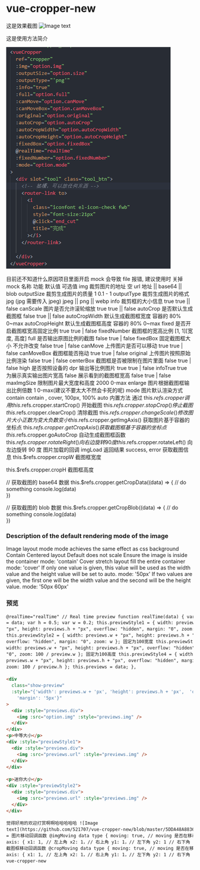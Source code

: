 # vue-cropper-new

这是效果截图
![Image text](/521707/vue-cropper-new/blob/master/00.png?raw=true)

这是使用方法简介

![Image text](https://raw.githubusercontent.com/521707/vue-cropper-new/master/1.png)

目前还不知道什么原因项目里面开启 mock 会导致 file 报错, 建议使用时 关掉 mock
名称 功能 默认值 可选值
img 裁剪图片的地址 空 url 地址 || base64 || blob
outputSize 裁剪生成图片的质量 1 0.1 - 1
outputType 裁剪生成图片的格式 jpg (jpg 需要传入 jpeg) jpeg || png || webp
info 裁剪框的大小信息 true true || false
canScale 图片是否允许滚轮缩放 true true || false
autoCrop 是否默认生成截图框 false true || false
autoCropWidth 默认生成截图框宽度 容器的 80% 0~max
autoCropHeight 默认生成截图框高度 容器的 80% 0~max
fixed 是否开启截图框宽高固定比例 true true | false
fixedNumber 截图框的宽高比例 [1, 1][宽度, 高度]
full 是否输出原图比例的截图 false true | false
fixedBox 固定截图框大小 不允许改变 false true | false
canMove 上传图片是否可以移动 true true | false
canMoveBox 截图框能否拖动 true true | false
original 上传图片按照原始比例渲染 false true | false
centerBox 截图框是否被限制在图片里面 false true | false
high 是否按照设备的 dpr 输出等比例图片 true true | false
infoTrue true 为展示真实输出图片宽高 false 展示看到的截图框宽高 false true | false
maxImgSize 限制图片最大宽度和高度 2000 0-max
enlarge 图片根据截图框输出比例倍数 1 0-max(建议不要太大不然会卡死的呢)
mode 图片默认渲染方式 contain contain , cover, 100px, 100% auto
内置方法 通过 this.$refs.cropper 调用
this.$refs.cropper.startCrop() 开始截图
this.$refs.cropper.stopCrop() 停止截图
this.$refs.cropper.clearCrop() 清除截图
this.$refs.cropper.changeScale() 修改图片大小 正数为变大 负数变小
this.$refs.cropper.getImgAxis() 获取图片基于容器的坐标点
this.$refs.cropper.getCropAxis() 获取截图框基于容器的坐标点
this.$refs.cropper.goAutoCrop 自动生成截图框函数
this.$refs.cropper.rotateRight() 向右边旋转90度
this.$refs.cropper.rotateLeft() 向左边旋转 90 度
图片加载的回调 imgLoad 返回结果 success, error
获取截图信息
this.\$refs.cropper.cropW 截图框宽度

this.\$refs.cropper.cropH 截图框高度

// 获取截图的 base64 数据
this.\$refs.cropper.getCropData((data) => {
// do something
console.log(data)  
})

// 获取截图的 blob 数据
this.\$refs.cropper.getCropBlob((data) => {
// do something
console.log(data)  
})

### Description of the default rendering mode of the image

Image layout mode mode achieves the same effect as css background
Contain Centered layout Default does not scale Ensure the image is inside the container mode: 'contain'
Cover stretch layout fill the entire container mode: 'cover'
If only one value is given, this value will be used as the width value and the height value will be set to auto. mode: '50px'
If two values are given, the first one will be the width value and the second will be the height value. mode: '50px 60px'

### 预览

```html
@realTime="realTime" // Real time preview function realTime(data) { var previews
= data; var h = 0.5; var w = 0.2; this.previewStyle1 = { width: previews.w +
"px", height: previews.h + "px", overflow: "hidden", margin: "0", zoom: h };
this.previewStyle2 = { width: previews.w + "px", height: previews.h + "px",
overflow: "hidden", margin: "0", zoom: w }; 固定为100宽度 this.previewStyle3 = {
width: previews.w + "px", height: previews.h + "px", overflow: "hidden", margin:
"0", zoom: 100 / preview.w }; 固定为100高度 this.previewStyle4 = { width:
previews.w + "px", height: previews.h + "px", overflow: "hidden", margin: "0",
zoom: 100 / preview.h }; this.previews = data; },

<div
  class="show-preview"
  :style="{'width': previews.w + 'px', 'height': previews.h + 'px',  'overflow': 'hidden',
    'margin': '5px'}"
>
  <div :style="previews.div">
    <img :src="option.img" :style="previews.img" />
  </div>
</div>
<p>中等大小</p>
<div :style="previewStyle1">
  <div :style="previews.div">
    <img :src="previews.url" :style="previews.img" />
  </div>
</div>

<p>迷你大小</p>
<div :style="previewStyle2">
  <div :style="previews.div">
    <img :src="previews.url" :style="previews.img" />
  </div>
</div>

觉得好用的欢迎打赏啊啊哈哈哈哈哈 ![Image
text](https://github.com/521707/vue-cropper-new/blob/master/5DDA48A88362CBBD3A8C7E1C0086DD6C.jpg?raw=true)
= 图片移动回调函数 @imgMoving data type { moving: true, // moving 是否在移动
axis: { x1: 1, // 左上角 x2: 1，// 右上角 y1: 1，// 左下角 y2: 1 // 右下角 } }
截图框移动回调函数 @cropMoving data type { moving: true, // moving 是否在移动
axis: { x1: 1, // 左上角 x2: 1，// 右上角 y1: 1，// 左下角 y2: 1 // 右下角 } } #
vue-cropper-new
```
